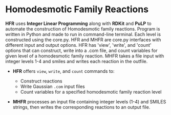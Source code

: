 # Homodesmotic Family Reactions
**HFR** uses **Integer Linear Programming** along with **RDKit** and **PuLP** to automate the construction of Homodesmotic family reactions. Program is written in Python and made to run in command-line terminal. Each level is constructed using the core.py. HFR and MHFR are core.py interfaces with different input and output options. HFR has 'view', 'write', and 'count' options that can construct, write into a .com file, and count variables for given level of a homodesmotic family reaction. MHFR takes a file input with integer levels 1-4 and smiles and writes each reaction in the outfile.

- **HFR** offers `view`, `write`, and `count` commands to:
  - Construct reactions
  - Write Gaussian `.com` input files
  - Count variables for a specified homodesmotic family reaction level

- **MHFR** processes an input file containing integer levels (1-4) and SMILES strings, then writes the corresponding reactions to an output file.
